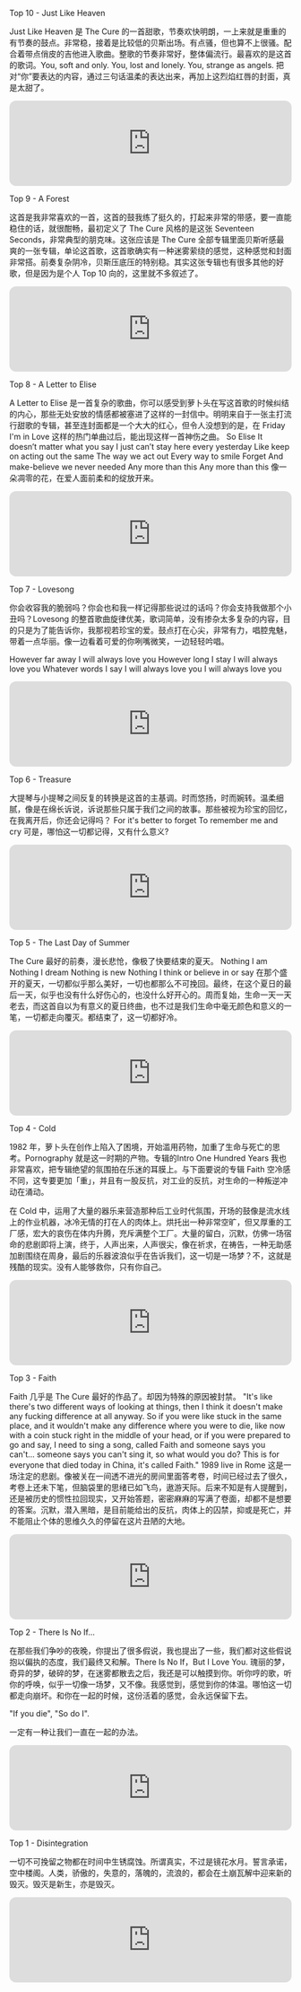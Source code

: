 
Top 10 - Just Like Heaven

Just Like Heaven 是 The Cure 的一首甜歌，节奏欢快明朗，一上来就是重重的有节奏的鼓点。非常稳，接着是比较低的贝斯出场。有点骚，但也算不上很骚。配合着带点俏皮的吉他进入歌曲。整歌的节奏非常好，整体偏流行。最喜欢的是这首的歌词。You, soft and only. You, lost and lonely. You, strange as angels. 把对“你”要表达的内容，通过三句话温柔的表达出来，再加上这烈焰红唇的封面，真是太甜了。

<iframe style="border-radius:12px" src="https://open.spotify.com/embed/track/76GlO5H5RT6g7y0gev86Nk?utm_source=generator" width="100%" height="152" frameBorder="0" allowfullscreen="" allow="autoplay; clipboard-write; encrypted-media; fullscreen; picture-in-picture" loading="lazy"></iframe>


Top 9 - A Forest

这首是我非常喜欢的一首，这首的鼓我练了挺久的，打起来非常的带感，要一直能稳住的话，就很酣畅，最初定义了 The Cure 风格的是这张 Seventeen Seconds，非常典型的朋克味。这张应该是 The Cure 全部专辑里面贝斯听感最爽的一张专辑，单论这首歌，这首歌确实有一种迷雾萦绕的感觉，这种感觉和封面非常搭。前奏复杂阴冷，贝斯压底压的特别稳。其实这张专辑也有很多其他的好歌，但是因为是个人 Top 10 向的，这里就不多叙述了。

<iframe style="border-radius:12px" src="https://open.spotify.com/embed/track/4Ud8b4RuD5NGQOdK2AGAUJ?utm_source=generator" width="100%" height="152" frameBorder="0" allowfullscreen="" allow="autoplay; clipboard-write; encrypted-media; fullscreen; picture-in-picture" loading="lazy"></iframe>


Top 8 - A Letter to Elise

A Letter to Elise 是一首复杂的歌曲，你可以感受到萝卜头在写这首歌的时候纠结的内心，那些无处安放的情感都被塞进了这样的一封信中。明明来自于一张主打流行甜歌的专辑，甚至连封面都是一个大大的红心，但令人没想到的是，在 Friday I'm in Love 这样的热门单曲过后，能出现这样一首神伤之曲。
So Elise
It doesn’t matter what you say
I just can’t stay here every yesterday
Like keep on acting out the same
The way we act out
Every way to smile
Forget
And make-believe we never needed
Any more than this
Any more than this
像一朵凋零的花，在爱人面前柔和的绽放开来。

<iframe style="border-radius:12px" src="https://open.spotify.com/embed/track/4DdXOLc1VMAY34ourCn1Xa?utm_source=generator" width="100%" height="152" frameBorder="0" allowfullscreen="" allow="autoplay; clipboard-write; encrypted-media; fullscreen; picture-in-picture" loading="lazy"></iframe>


Top 7 - Lovesong

你会收容我的脆弱吗？你会也和我一样记得那些说过的话吗？你会支持我做那个小丑吗？Lovesong 的整首歌曲旋律优美，歌词简单，没有掺杂太多复杂的内容，目的只是为了能告诉你，我那视若珍宝的爱。鼓点打在心尖，非常有力，唱腔鬼魅，带着一点华丽。像一边看着可爱的你咧嘴微笑，一边轻轻吟唱。

However far away I will always love you
However long I stay I will always love you
Whatever words I say I will always love you
I will always love you

<iframe style="border-radius:12px" src="https://open.spotify.com/embed/track/6EzSoYhar0mao5LV9i0uFh?utm_source=generator" width="100%" height="152" frameBorder="0" allowfullscreen="" allow="autoplay; clipboard-write; encrypted-media; fullscreen; picture-in-picture" loading="lazy"></iframe>

Top 6 - Treasure

大提琴与小提琴之间反复的转换是这首的主基调。时而悠扬，时而婉转。温柔细腻，像是在绵长诉说，诉说那些只属于我们之间的故事。那些被视为珍宝的回忆，在我离开后，你还会记得吗？
For it's better to forget
To remember me and cry
可是，哪怕这一切都记得，又有什么意义?

<iframe style="border-radius:12px" src="https://open.spotify.com/embed/track/0JjpiLKBd8QqBu9gEV4lYV?utm_source=generator" width="100%" height="152" frameBorder="0" allowfullscreen="" allow="autoplay; clipboard-write; encrypted-media; fullscreen; picture-in-picture" loading="lazy"></iframe>

Top 5 - The Last Day of Summer

The Cure 最好的前奏，漫长悲怆，像极了快要结束的夏天。
Nothing I am
Nothing I dream
Nothing is new
Nothing I think or believe in or say
在那个盛开的夏天，一切都似乎那么美好，一切也都那么不可挽回。最终，在这个夏日的最后一天，似乎也没有什么好伤心的，也没什么好开心的。周而复始，生命一天一天老去，而这首自以为有意义的夏日终曲，也不过是我们生命中毫无颜色和意义的一笔，一切都走向覆灭。都结束了，这一切都好冷。

<iframe style="border-radius:12px" src="https://open.spotify.com/embed/track/589QTU4b7QS21hOMlYZJPe?utm_source=generator" width="100%" height="152" frameBorder="0" allowfullscreen="" allow="autoplay; clipboard-write; encrypted-media; fullscreen; picture-in-picture" loading="lazy"></iframe>

Top 4 - Cold

1982 年，萝卜头在创作上陷入了困境，开始滥用药物，加重了生命与死亡的思考。Pornography 就是这一时期的产物。专辑的Intro One Hundred Years 我也非常喜欢，把专辑绝望的氛围拍在乐迷的耳膜上。与下面要说的专辑 Faith 空冷感不同，这专要更加「重」，并且有一股反抗，对工业的反抗，对生命的一种叛逆冲动在涌动。

在 Cold 中，运用了大量的器乐来营造那种后工业时代氛围，开场的鼓像是流水线上的作业机器，冰冷无情的打在人的肉体上。烘托出一种非常空旷，但又厚重的工厂感，宏大的哀伤在体内升腾，充斥满整个工厂。大量的留白，沉默，仿佛一场宿命的悲剧即将上演，终于，人声出来，人声很尖，像在祈求，在祷告，一种无助感加剧围绕在周身，最后的乐器波浪似乎在告诉我们，这一切是一场梦？不，这就是残酷的现实。没有人能够救你，只有你自己。

<iframe style="border-radius:12px" src="https://open.spotify.com/embed/track/3XerBkjkILRc48huk5NkLG?utm_source=generator" width="100%" height="152" frameBorder="0" allowfullscreen="" allow="autoplay; clipboard-write; encrypted-media; fullscreen; picture-in-picture" loading="lazy"></iframe>

Top 3 - Faith

Faith 几乎是 The Cure 最好的作品了。却因为特殊的原因被封禁。
"It's like there's two different ways of looking at things, then I think it doesn't make any fucking difference at all anyway. So if you were like stuck in the same place, and it wouldn't make any difference where you were to die, like now with a coin stuck right in the middle of your head, or if you were prepared to go and say, I need to sing a song, called Faith and someone says you can't... someone says you can't sing it, so what would you do? This is for everyone that died today in China, it's called Faith." 1989 live in Rome
这是一场注定的悲剧。像被关在一间透不进光的房间里面答考卷，时间已经过去了很久，考卷上还未下笔，但脑袋里的思绪已如飞鸟，遨游天际。后来不知是有人提醒到，还是被历史的惯性拉回现实，又开始答题，密密麻麻的写满了卷面，却都不是想要的答案。沉默，潜入黑暗，是目前能给出的反抗，肉体上的囚禁，抑或是死亡，并不能阻止个体的思维久久的停留在这片丑陋的大地。

<iframe style="border-radius:12px" src="https://open.spotify.com/embed/track/79DE77tA2SOD92QuRedb5A?utm_source=generator" width="100%" height="152" frameBorder="0" allowfullscreen="" allow="autoplay; clipboard-write; encrypted-media; fullscreen; picture-in-picture" loading="lazy"></iframe>

Top 2 - There Is No If...

在那些我们争吵的夜晚，你提出了很多假说，我也提出了一些，我们都对这些假说抱以偏执的态度，我们最终又和解。There Is No If，But I Love You. 瑰丽的梦，奇异的梦，破碎的梦，在迷雾都散去之后，我还是可以触摸到你。听你哼的歌，听你的呼唤，似乎一切像一场梦，又不像。我感觉到，感觉到你的体温。哪怕这一切都走向崩坏。和你在一起的时候，这份活着的感觉，会永远保留下去。

"If you die",
"So do I".

一定有一种让我们一直在一起的办法。

<iframe style="border-radius:12px" src="https://open.spotify.com/embed/track/5opIqOJfQ0T6W6YoR57Yhm?utm_source=generator" width="100%" height="152" frameBorder="0" allowfullscreen="" allow="autoplay; clipboard-write; encrypted-media; fullscreen; picture-in-picture" loading="lazy"></iframe>


Top 1 - Disintegration

一切不可挽留之物都在时间中生锈腐蚀。所谓真实，不过是镜花水月。誓言承诺，空中楼阁。人类，骄傲的，失意的，落魄的，流浪的，都会在土崩瓦解中迎来新的毁灭。毁灭是新生，亦是毁灭。

<iframe style="border-radius:12px" src="https://open.spotify.com/embed/track/3UhLbKTnEqjRiZyKhzkRyD?utm_source=generator" width="100%" height="152" frameBorder="0" allowfullscreen="" allow="autoplay; clipboard-write; encrypted-media; fullscreen; picture-in-picture" loading="lazy"></iframe>
